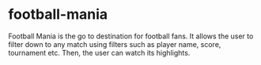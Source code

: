 # football-mania

Football Mania is the go to destination for football fans. It allows the user to filter down to any match using filters such as player name, score, tournament etc. Then, the user can watch its highlights.
